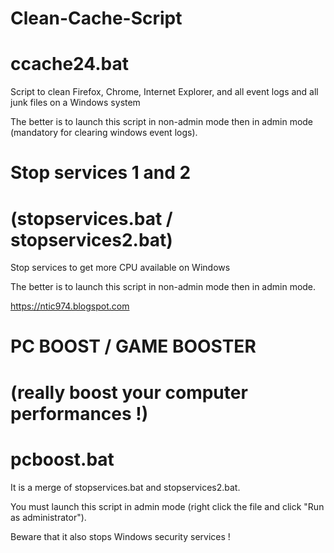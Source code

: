 # Clean-Cache-Script 
# ccache24.bat

Script to clean Firefox, Chrome, Internet Explorer, and all event logs and all junk files on a Windows system

The better is to launch this script in non-admin mode then in admin mode (mandatory for clearing windows event logs).

# Stop services 1 and 2 
# (stopservices.bat / stopservices2.bat)

Stop services to get more CPU available on Windows

The better is to launch this script in non-admin mode then in admin mode.

https://ntic974.blogspot.com

# PC BOOST / GAME BOOSTER
# (really boost your computer performances !)
# pcboost.bat

It is a merge of stopservices.bat and stopservices2.bat.

You must launch this script in admin mode (right click the file and click "Run as administrator").

Beware that it also stops Windows security services !

